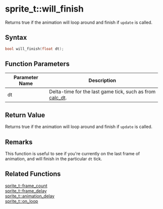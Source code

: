 # sprite_t::will_finish

Returns true if the animation will loop around and finish if `update` is called.

## Syntax

```cpp
bool will_finish(float dt);
```

## Function Parameters

Parameter Name | Description
--- | ---
dt | Delta-time for the last game tick, such as from [calc_dt](https://github.com/RandyGaul/cute_framework/blob/master/docs/time/calc_dt.md).

## Return Value

Returns true if the animation will loop around and finish if `update` is called.

## Remarks

This function is useful to see if you're currently on the last frame of animation, and will finish in the particular `dt` tick.

## Related Functions

[sprite_t::frame_count](https://github.com/RandyGaul/cute_framework/blob/master/docs/graphics/sprite/frame_count.md)  
[sprite_t::frame_delay](https://github.com/RandyGaul/cute_framework/blob/master/docs/graphics/sprite/frame_delay.md)  
[sprite_t::animation_delay](https://github.com/RandyGaul/cute_framework/blob/master/docs/graphics/sprite/animation_delay.md)  
[sprite_t::on_loop](https://github.com/RandyGaul/cute_framework/blob/master/docs/graphics/sprite/on_loop.md)  
